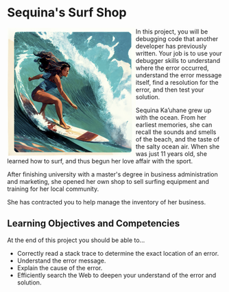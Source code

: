 # Sequina's Surf Shop

<img src="./images/sequina.png" width="300px" align="left" />

In this project, you will be debugging code that another developer has previously written. Your job is to use your debugger skills to understand where the error occurred, understand the error message itself, find a resolution for the error, and then test your solution.

Sequina Ka’uhane grew up with the ocean. From her earliest memories, she can recall the sounds and smells of the beach, and the taste of the salty ocean air. When she was just 11 years old, she learned how to surf, and thus begun her love affair with the sport.

After finishing university with a master's degree in business administration and marketing, she opened her own shop to sell surfing equipment and training for her local community.

She has contracted you to help manage the inventory of her business.

## Learning Objectives and Competencies

At the end of this project you should be able to...

* Correctly read a stack trace to determine the exact location of an error.
* Understand the error message.
* Explain the cause of the error.
* Efficiently search the Web to deepen your understand of the error and solution.
